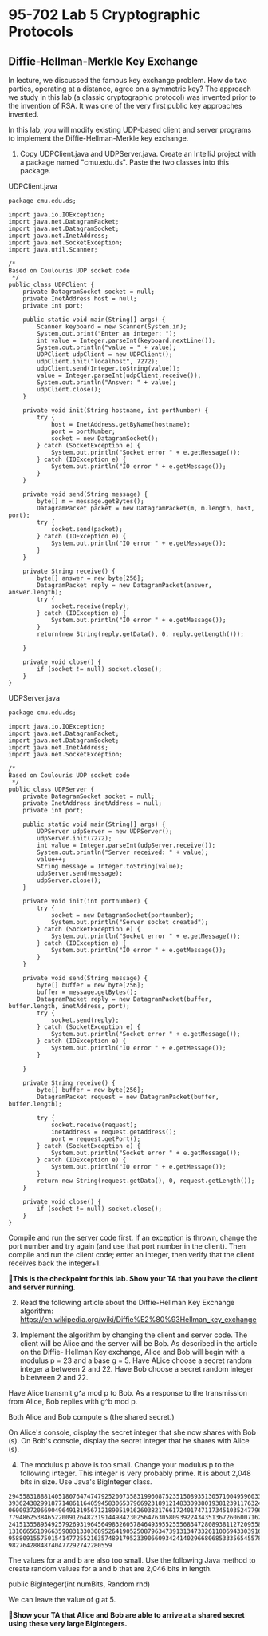 # 95-702 Lab 5 Cryptographic Protocols          

## Diffie-Hellman-Merkle Key Exchange

In lecture, we discussed the famous key exchange problem. How do two parties,
operating at a distance, agree on a symmetric key? The approach we study in this
lab (a classic cryptographic protocol) was invented prior to the invention of RSA.
It was one of the very first public key approaches invented.

In this lab, you will modify existing UDP-based client and server programs to
implement the Diffie-Hellman-Merkle key exchange.

1. Copy UDPClient.java and UDPServer.java. Create an IntelliJ project with a
package named "cmu.edu.ds". Paste the two classes into this package.

UDPClient.java

```
package cmu.edu.ds;

import java.io.IOException;
import java.net.DatagramPacket;
import java.net.DatagramSocket;
import java.net.InetAddress;
import java.net.SocketException;
import java.util.Scanner;

/*
Based on Coulouris UDP socket code
 */
public class UDPClient {
    private DatagramSocket socket = null;
    private InetAddress host = null;
    private int port;

    public static void main(String[] args) {
        Scanner keyboard = new Scanner(System.in);
        System.out.print("Enter an integer: ");
        int value = Integer.parseInt(keyboard.nextLine());
        System.out.println("value = " + value);
        UDPClient udpClient = new UDPClient();
        udpClient.init("localhost", 7272);
        udpClient.send(Integer.toString(value));
        value = Integer.parseInt(udpClient.receive());
        System.out.println("Answer: " + value);
        udpClient.close();
    }

    private void init(String hostname, int portNumber) {
        try {
            host = InetAddress.getByName(hostname);
            port = portNumber;
            socket = new DatagramSocket();
        } catch (SocketException e) {
            System.out.println("Socket error " + e.getMessage());
        } catch (IOException e) {
            System.out.println("IO error " + e.getMessage());
        }
    }

    private void send(String message) {
        byte[] m = message.getBytes();
        DatagramPacket packet = new DatagramPacket(m, m.length, host, port);
        try {
            socket.send(packet);
        } catch (IOException e) {
            System.out.println("IO error " + e.getMessage());
        }
    }

    private String receive() {
        byte[] answer = new byte[256];
        DatagramPacket reply = new DatagramPacket(answer, answer.length);
        try {
            socket.receive(reply);
        } catch (IOException e) {
            System.out.println("IO error " + e.getMessage());
        }
        return(new String(reply.getData(), 0, reply.getLength()));

    }

    private void close() {
        if (socket != null) socket.close();
    }
}

```

UDPServer.java

```
package cmu.edu.ds;

import java.io.IOException;
import java.net.DatagramPacket;
import java.net.DatagramSocket;
import java.net.InetAddress;
import java.net.SocketException;

/*
Based on Coulouris UDP socket code
 */
public class UDPServer {
    private DatagramSocket socket = null;
    private InetAddress inetAddress = null;
    private int port;

    public static void main(String[] args) {
        UDPServer udpServer = new UDPServer();
        udpServer.init(7272);
        int value = Integer.parseInt(udpServer.receive());
        System.out.println("Server received: " + value);
        value++;
        String message = Integer.toString(value);
        udpServer.send(message);
        udpServer.close();
    }

    private void init(int portnumber) {
        try {
            socket = new DatagramSocket(portnumber);
            System.out.println("Server socket created");
        } catch (SocketException e) {
            System.out.println("Socket error " + e.getMessage());
        } catch (IOException e) {
            System.out.println("IO error " + e.getMessage());
        }
    }

    private void send(String message) {
        byte[] buffer = new byte[256];
        buffer = message.getBytes();
        DatagramPacket reply = new DatagramPacket(buffer, buffer.length, inetAddress, port);
        try {
            socket.send(reply);
        } catch (SocketException e) {
            System.out.println("Socket error " + e.getMessage());
        } catch (IOException e) {
            System.out.println("IO error " + e.getMessage());
        }

    }

    private String receive() {
        byte[] buffer = new byte[256];
        DatagramPacket request = new DatagramPacket(buffer, buffer.length);

        try {
            socket.receive(request);
            inetAddress = request.getAddress();
            port = request.getPort();
        } catch (SocketException e) {
            System.out.println("Socket error " + e.getMessage());
        } catch (IOException e) {
            System.out.println("IO error " + e.getMessage());
        }
        return new String(request.getData(), 0, request.getLength());
    }

    private void close() {
        if (socket != null) socket.close();
    }
}

```

Compile and run the server code first. If an exception is thrown, change the
port number and try again (and use that port number in the client). Then compile
and run the client code; enter an integer, then verify that the client
receives back the integer+1.

:checkered_flag:**This is the checkpoint for this lab. Show your TA that you have the client and server
running.**

2. Read the following article about the Diffie-Hellman Key Exchange algorithm:
https://en.wikipedia.org/wiki/Diffie%E2%80%93Hellman_key_exchange

3. Implement the algorithm by changing the client and server code. The client
will be Alice and the server will be Bob. As described in the article on the Diffie-
Hellman Key exchange, Alice and Bob will begin with a modulus p = 23 and a base g = 5.
Have ALice choose a secret random integer a between 2 and 22. Have Bob choose a
secret random integer b between 2 and 22.

Have Alice transmit g^a mod p to Bob. As a response to the transmission from Alice, Bob
replies with g^b mod p.

Both Alice and Bob compute s (the shared secret.)

On Alice's console, display the secret integer that she now shares with Bob (s). On Bob's
console, display the secret integer that he shares with Alice (s).

4. The modulus p above is too small. Change your modulus p to the following integer.
This integer is very probably prime. It is about 2,048 bits in size. Use Java's
BigInteger class.

```
294558318881405180764747479252007358319960875235150893513057100495960335262381639732
393624382991877148611640594583065379669231891214833093801938123911763243718214043283
060093720669049649181956712189051916260382176617240174711734510352477962712574583690
779486253846522009126482319144984230256476305809392243435136726060071627481596350642
241513558954925792693196456498326057846493955255568347280893811272095586783577349445
131066561096635908313303089526419052508796347391313473326110069433039169945763380273
958809155750154147725521635748917952339066093424140296680685333565455781078703656353
98276428848740477292742280559
```
The values for a and b are also too small. Use the following Java method to create
random values for a and b that are 2,046 bits in length.

public BigInteger(int numBits, Random rnd)

We can leave the value of g at 5.

:checkered_flag:**Show your TA that Alice and Bob are able to arrive at a shared secret using these very
large BigIntegers.**
